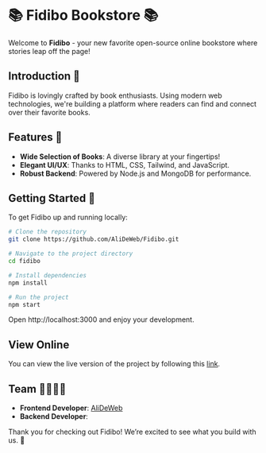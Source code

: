 # 📚 Fidibo Bookstore 📚

Welcome to **Fidibo** - your new favorite open-source online bookstore where stories leap off the page!

## Introduction 👋

Fidibo is lovingly crafted by book enthusiasts. Using modern web technologies, we're building a platform where readers can find and connect over their favorite books.

## Features 🌟

- **Wide Selection of Books**: A diverse library at your fingertips!
- **Elegant UI/UX**: Thanks to HTML, CSS, Tailwind, and JavaScript.
- **Robust Backend**: Powered by Node.js and MongoDB for performance.

## Getting Started 🏁

To get Fidibo up and running locally:

```bash
# Clone the repository
git clone https://github.com/AliDeWeb/Fidibo.git

# Navigate to the project directory
cd fidibo

# Install dependencies
npm install

# Run the project
npm start
```

Open http://localhost:3000 and enjoy your development.

## View Online

You can view the live version of the project by following this [link]().

## Team 👨‍💻👨‍💻

- **Frontend Developer**: <a href="https://github.com/AliDeWeb">AliDeWeb</a>
- **Backend Developer**: <a href="#"></a>

Thank you for checking out Fidibo! We’re excited to see what you build with us. 🚀